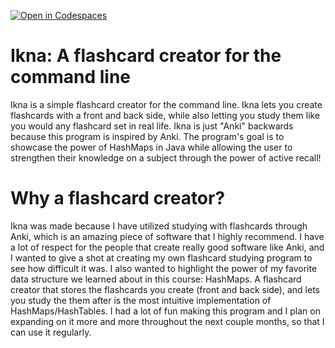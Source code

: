 [![Open in Codespaces](https://classroom.github.com/assets/launch-codespace-2972f46106e565e64193e422d61a12cf1da4916b45550586e14ef0a7c637dd04.svg)](https://classroom.github.com/open-in-codespaces?assignment_repo_id=19433968)

# Ikna: A flashcard creator for the command line
Ikna is a simple flashcard creator for the command line. Ikna lets you create flashcards with a front and back side, while also letting you study them like you would any flashcard set in real life. Ikna is just "Anki" backwards because this program is inspired by Anki. The program's goal is to showcase the power of HashMaps in Java while allowing the user to strengthen their knowledge on a subject through the power of active recall!

# Why a flashcard creator?
Ikna was made because I have utilized studying with flashcards through Anki, which is an amazing piece of software that I highly recommend. I have a lot of respect for the people that create really good software like Anki, and I wanted to give a shot at creating my own flashcard studying program to see how difficult it was. I also wanted to highlight the power of my favorite data structure we learned about in this course: HashMaps. A flashcard creator that stores the flashcards you create (front and back side), and lets you study the them after is the most intuitive implementation of HashMaps/HashTables. I had a lot of fun making this program and I plan on expanding on it more and more throughout the next couple months, so that I can use it regularly.
